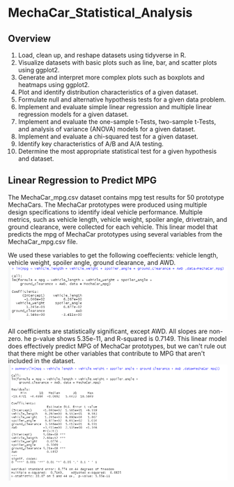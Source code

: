 # MechaCar_Statistical_Analysis

## Overview
1. Load, clean up, and reshape datasets using tidyverse in R.
2. Visualize datasets with basic plots such as line, bar, and scatter plots using ggplot2.
3. Generate and interpret more complex plots such as boxplots and heatmaps using ggplot2.
4. Plot and identify distribution characteristics of a given dataset.
5. Formulate null and alternative hypothesis tests for a given data problem.
6. Implement and evaluate simple linear regression and multiple linear regression models for a given dataset.
7. Implement and evaluate the one-sample t-Tests, two-sample t-Tests, and analysis of variance (ANOVA) models for a given dataset.
8. Implement and evaluate a chi-squared test for a given dataset.
9. Identify key characteristics of A/B and A/A testing.
10. Determine the most appropriate statistical test for a given hypothesis and dataset.

## Linear Regression to Predict MPG
The MechaCar_mpg.csv dataset contains mpg test results for 50 prototype MechaCars. The MechaCar prototypes were produced using multiple design specifications to identify ideal vehicle performance. Multiple metrics, such as vehicle length, vehicle weight, spoiler angle, drivetrain, and ground clearance, were collected for each vehicle. This linear model that predicts the mpg of MechaCar prototypes using several variables from the MechaCar_mpg.csv file. 

We used these variables to get the following coeffecients: vehicle length, vehicle weight, spoiler angle, ground clearance, and AWD. 
![pic1](https://github.com/charlagarcia/MechaCar_Statistical_Analysis/blob/main/resources/Screenshot%20(79).png)

All coefficients are statistically significant, except AWD.  All slopes are non-zero. he p-value shows 5.35e-11, and R-squared is 0.7149. This linear model does effectively predict MPG of MechaCar prototypes, but we can't rule out that there might be other variables that contribute to MPG that aren't included in the dataset.
![pic2](https://github.com/charlagarcia/MechaCar_Statistical_Analysis/blob/main/resources/Screenshot%20(80).png)
